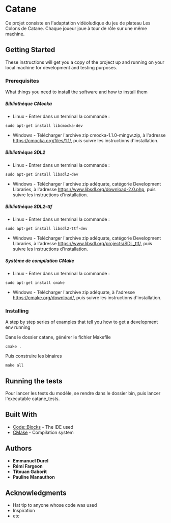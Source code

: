 # Catane

Ce projet consiste en l'adaptation vidéoludique du jeu de plateau Les Colons de Catane. Chaque joueur joue à tour de rôle sur une même machine.

## Getting Started

These instructions will get you a copy of the project up and running on your local machine for development and testing purposes.

### Prerequisites

What things you need to install the software and how to install them

##### Bibliothèque CMocka

* Linux - Entrer dans un terminal la commande : 
```
sudo apt-get install libcmocka-dev
```

* Windows - Télécharger l'archive zip cmocka-1.1.0-mingw.zip, à l'adresse https://cmocka.org/files/1.1/, puis suivre les instructions d'installation.

##### Bibliothèque SDL2

* Linux - Entrer dans un terminal la commande : 
```
sudo apt-get install libsdl2-dev
```

* Windows - Télécharger l'archive zip adéquate, catégorie Development Libraries, à l'adresse https://www.libsdl.org/download-2.0.php, puis suivre les instructions d'installation.

##### Bibliothèque SDL2-ttf

* Linux - Entrer dans un terminal la commande : 
```
sudo apt-get install libsdl2-ttf-dev
```

* Windows - Télécharger l'archive zip adéquate, catégorie Development Libraries, à l'adresse https://www.libsdl.org/projects/SDL_ttf/, puis suivre les instructions d'installation.

##### Système de compilation CMake

* Linux - Entrer dans un terminal la commande : 
```
sudo apt-get install cmake
```

* Windows - Télécharger l'archive zip adéquate, à l'adresse https://cmake.org/download/, puis suivre les instructions d'installation.

### Installing

A step by step series of examples that tell you how to get a development env running

Dans le dossier catane, générer le fichier Makefile 

```
cmake .
```

Puis construire les binaires

```
make all
```

## Running the tests

Pour lancer les tests du modèle, se rendre dans le dossier bin, puis lancer l'exécutable catane_tests.

## Built With

* [Code::Blocks](http://www.codeblocks.org/) - The IDE used
* [CMake](https://cmake.org/) - Compilation system

## Authors

* **Emmanuel Durel** 
* **Rémi Fargeon**
* **Titouan Gaborit**
* **Pauline Manauthon**

## Acknowledgments

* Hat tip to anyone whose code was used
* Inspiration
* etc